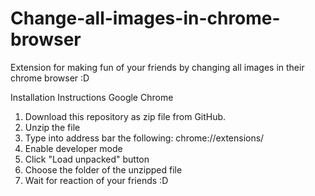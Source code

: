 # Change-all-images-in-chrome-browser
Extension for making fun of your friends by changing all images in their chrome browser :D

Installation Instructions
Google Chrome

1. Download this repository as zip file from GitHub.
2. Unzip the file 
3. Type into address bar the following: chrome://extensions/
4. Enable developer mode
5. Click "Load unpacked" button
6. Choose the folder of the unzipped file
7. Wait for reaction of your friends :D
